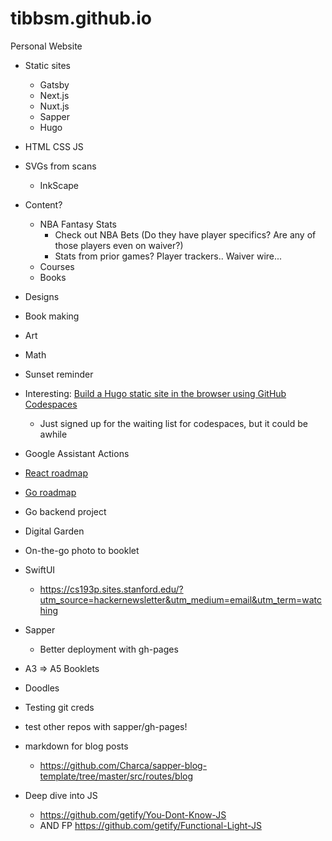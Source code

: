 # tibbsm.github.io

Personal Website

* Static sites
  * Gatsby
  * Next.js
  * Nuxt.js
  * Sapper
  * Hugo
* HTML CSS JS

* SVGs from scans
  * InkScape
  
* Content?
    * NBA Fantasy Stats
        * Check out NBA Bets (Do they have player specifics? Are any of those players even on waiver?)
        * Stats from prior games? Player trackers.. Waiver wire...
    * Courses
    * Books
* Designs
* Book making
* Art
* Math
* Sunset reminder

* Interesting: [Build a Hugo static site in the browser using GitHub Codespaces](https://news.ycombinator.com/item?id=25903249)
    * Just signed up for the waiting list for codespaces, but it could be awhile
* Google Assistant Actions
* [React roadmap](https://roadmap.sh/react)
* [Go roadmap](https://github.com/Alikhll/golang-developer-roadmap)
* Go backend project

* Digital Garden
* On-the-go photo to booklet
* SwiftUI
    * https://cs193p.sites.stanford.edu/?utm_source=hackernewsletter&utm_medium=email&utm_term=watching

* Sapper
  * Better deployment with gh-pages

* A3 => A5 Booklets
* Doodles
* Testing git creds 

* test other repos with sapper/gh-pages!
* markdown for blog posts
  - https://github.com/Charca/sapper-blog-template/tree/master/src/routes/blog

* Deep dive into JS
  * https://github.com/getify/You-Dont-Know-JS
  * AND FP https://github.com/getify/Functional-Light-JS